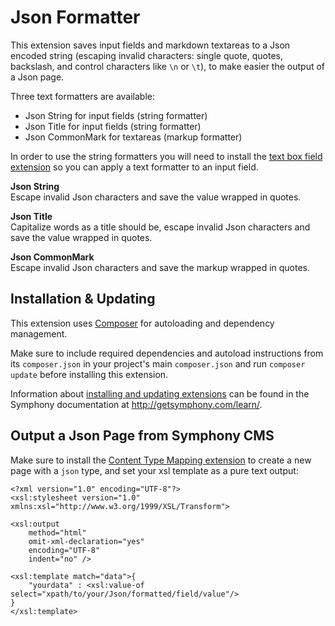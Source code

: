 # Json Formatter

This extension saves input fields and markdown textareas to a Json encoded string (escaping invalid characters: single quote, quotes, backslash, and control characters like `\n` or `\t`), to make easier the output of a Json page.

Three text formatters are available:

- Json String for input fields (string formatter)
- Json Title for input fields (string formatter)
- Json CommonMark for textareas (markup formatter)

In order to use the string formatters you will need to install the [text box field extension][4] so you can apply a text formatter to an input field.

**Json String**  
Escape invalid Json characters and save the value wrapped in quotes.

**Json Title**  
Capitalize words as a title should be, escape invalid Json characters and save the value wrapped in quotes.

**Json CommonMark**  
Escape invalid Json characters and save the markup wrapped in quotes.


## Installation & Updating

This extension uses [Composer][3] for autoloading and dependency management.

Make sure to include required dependencies and autoload instructions from its `composer.json` in your project's main `composer.json` and run `composer update` before installing this extension.

Information about [installing and updating extensions](http://getsymphony.com/learn/tasks/view/install-an-extension/) can be found in the Symphony documentation at <http://getsymphony.com/learn/>.


## Output a Json Page from Symphony CMS

Make sure to install the [Content Type Mapping extension][5] to create a new page with a `json` type, and set your xsl template as a pure text output:

```
<?xml version="1.0" encoding="UTF-8"?>
<xsl:stylesheet version="1.0" xmlns:xsl="http://www.w3.org/1999/XSL/Transform">

<xsl:output
    method="html"
    omit-xml-declaration="yes"
    encoding="UTF-8"
    indent="no" />

<xsl:template match="data">{
    "yourdata" : <xsl:value-of select="xpath/to/your/Json/formatted/field/value"/>
}
</xsl:template>
```

[1]: http://commonmark.org/
[2]: http://getsymphony.com/
[3]: http://getcomposer.org/
[4]: https://github.com/symphonists/textboxfield/
[5]: https://github.com/symphonists/content_type_mappings/
